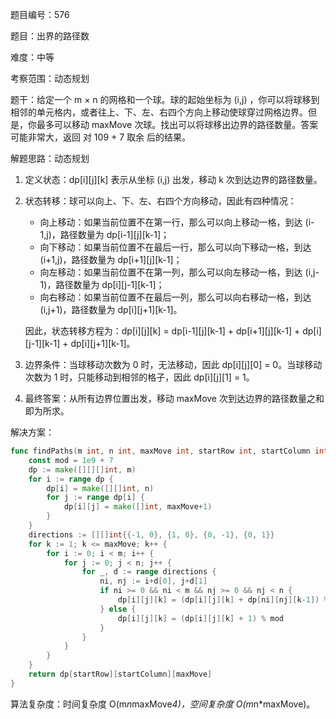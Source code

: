 题目编号：576

题目：出界的路径数

难度：中等

考察范围：动态规划

题干：给定一个 m × n 的网格和一个球。球的起始坐标为 (i,j) ，你可以将球移到相邻的单元格内，或者往上、下、左、右四个方向上移动使球穿过网格边界。但是，你最多可以移动 maxMove 次球。找出可以将球移出边界的路径数量。答案可能非常大，返回 对 109 + 7 取余 后的结果。

解题思路：动态规划

1. 定义状态：dp[i][j][k] 表示从坐标 (i,j) 出发，移动 k 次到达边界的路径数量。

2. 状态转移：球可以向上、下、左、右四个方向移动，因此有四种情况：

    - 向上移动：如果当前位置不在第一行，那么可以向上移动一格，到达 (i-1,j)，路径数量为 dp[i-1][j][k-1]；
    - 向下移动：如果当前位置不在最后一行，那么可以向下移动一格，到达 (i+1,j)，路径数量为 dp[i+1][j][k-1]；
    - 向左移动：如果当前位置不在第一列，那么可以向左移动一格，到达 (i,j-1)，路径数量为 dp[i][j-1][k-1]；
    - 向右移动：如果当前位置不在最后一列，那么可以向右移动一格，到达 (i,j+1)，路径数量为 dp[i][j+1][k-1]。

    因此，状态转移方程为：dp[i][j][k] = dp[i-1][j][k-1] + dp[i+1][j][k-1] + dp[i][j-1][k-1] + dp[i][j+1][k-1]。

3. 边界条件：当球移动次数为 0 时，无法移动，因此 dp[i][j][0] = 0。当球移动次数为 1 时，只能移动到相邻的格子，因此 dp[i][j][1] = 1。

4. 最终答案：从所有边界位置出发，移动 maxMove 次到达边界的路径数量之和即为所求。

解决方案：

```go
func findPaths(m int, n int, maxMove int, startRow int, startColumn int) int {
    const mod = 1e9 + 7
    dp := make([][][]int, m)
    for i := range dp {
        dp[i] = make([][]int, n)
        for j := range dp[i] {
            dp[i][j] = make([]int, maxMove+1)
        }
    }
    directions := [][]int{{-1, 0}, {1, 0}, {0, -1}, {0, 1}}
    for k := 1; k <= maxMove; k++ {
        for i := 0; i < m; i++ {
            for j := 0; j < n; j++ {
                for _, d := range directions {
                    ni, nj := i+d[0], j+d[1]
                    if ni >= 0 && ni < m && nj >= 0 && nj < n {
                        dp[i][j][k] = (dp[i][j][k] + dp[ni][nj][k-1]) % mod
                    } else {
                        dp[i][j][k] = (dp[i][j][k] + 1) % mod
                    }
                }
            }
        }
    }
    return dp[startRow][startColumn][maxMove]
}
```

算法复杂度：时间复杂度 O(m*n*maxMove*4)，空间复杂度 O(m*n*maxMove)。
